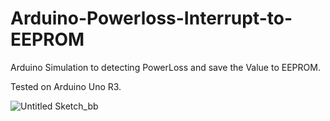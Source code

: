 # Arduino-Powerloss-Interrupt-to-EEPROM

Arduino Simulation to detecting PowerLoss and save the Value to EEPROM.

Tested on Arduino Uno R3.

![Untitled Sketch_bb](https://user-images.githubusercontent.com/34183569/158731756-0305aa4c-bbae-4e22-97ce-530b23734c2e.jpg)
